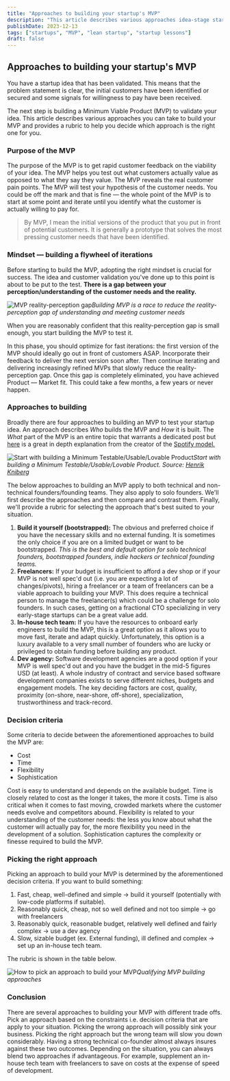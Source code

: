 ```yaml
---
title: "Approaches to building your startup's MVP"
description: "This article describes various approaches idea-stage startups can take to build a Minimum Viable Product (MVP)."
publishDate: 2023-12-13
tags: ["startups", "MVP", "lean startup", "startup lessons"]
draft: false
---
```


## Approaches to building your startup's MVP

You have a startup idea that has been validated. This means that the problem statement is clear, the initial customers have been identified or secured and some signals for willingness to pay have been received.

The next step is building a Minimum Viable Product (MVP) to validate your idea. This article describes various approaches you can take to build your MVP and provides a rubric to help you decide which approach is the right one for you.

### Purpose of the MVP

The purpose of the MVP is to get rapid customer feedback on the viability of your idea. The MVP helps you test out what customers actually value as opposed to what they say they value. The MVP reveals the real customer pain points. The MVP will test your hypothesis of the customer needs. You could be off the mark and that is fine — the whole point of the MVP is to start at some point and iterate until you identify what the customer is actually willing to pay for.

> By MVP, I mean the initial versions of the product that you put in front of potential customers. It is generally a prototype that solves the most pressing customer needs that have been identified.

### Mindset — building a flywheel of iterations

Before starting to build the MVP, adopting the right mindset is crucial for success. The idea and customer validation you've done up to this point is about to be put to the test. **There is a gap between your perception/understanding of the customer needs and the reality.**

![MVP reality-perception gap](/assets/images/mvp-reality-perception-gap.png)*Building MVP is a race to reduce the reality-perception gap of understanding and meeting customer needs*

When you are reasonably confident that this reality-perception gap is small enough, you start building the MVP to test it.

In this phase, you should optimize for fast iterations: the first version of the MVP should ideally go out in front of customers ASAP. Incorporate their feedback to deliver the next version soon after. Then continue iterating and delivering increasingly refined MVPs that slowly reduce the reality-perception gap. Once this gap is completely eliminated, you have achieved Product — Market fit. This could take a few months, a few years or never happen.

### Approaches to building

Broadly there are four approaches to building an MVP to test your startup idea. An approach describes *Who* builds the MVP and *How* it is built. The *What* part of the MVP is an entire topic that warrants a dedicated post but [here](https://blog.crisp.se/2016/01/25/henrikkniberg/making-sense-of-mvp) is a great in depth explanation from the creator of the [Spotify model.](https://www.youtube.com/watch?v=Yvfz4HGtoPc&ab_channel=HenrikKniberg)

![Start with building a Minimum Testable/Usable/Lovable Product](/assets/images/min-testable-lovable-usable-product.png)*Start with building a Minimum Testable/Usable/Lovable Product. Source: [Henrik Kniberg](https://blog.crisp.se/2016/01/25/henrikkniberg/making-sense-of-mvp)*

The below approaches to building an MVP apply to both technical and non-technical founders/founding teams. They also apply to solo founders. We'll first describe the approaches and then compare and contrast them. Finally, we'll provide a rubric for selecting the approach that's best suited to your situation.

1. **Build it yourself (bootstrapped):** The obvious and preferred choice if you have the necessary skills and no external funding. It is sometimes the only choice if you are on a limited budget or want to be bootstrapped. *This is the best and default option for solo technical founders, bootstrapped founders, indie hackers or technical founding teams.*
2. **Freelancers:** If your budget is insufficient to afford a dev shop or if your MVP is not well spec'd out (i.e. you are expecting a lot of changes/pivots), hiring a freelancer or a team of freelancers can be a viable approach to building your MVP. This does require a technical person to manage the freelancer(s) which could be a challenge for solo founders. In such cases, getting on a fractional CTO specializing in very early-stage startups can be a great value add.
3. **In-house tech team:** If you have the resources to onboard early engineers to build the MVP, this is a great option as it allows you to move fast, iterate and adapt quickly. Unfortunately, this option is a luxury available to a very small number of founders who are lucky or privileged to obtain funding before building any product.
4. **Dev agency:** Software development agencies are a good option if your MVP is well spec'd out and you have the budget in the mid-5 figures USD (at least). A whole industry of contract and service based software development companies exists to serve different niches, budgets and engagement models. The key deciding factors are cost, quality, proximity (on-shore, near-shore, off-shore), specialization, trustworthiness and track-record.

### Decision criteria

Some criteria to decide between the aforementioned approaches to build the MVP are:

* Cost
* Time
* Flexibility
* Sophistication

Cost is easy to understand and depends on the available budget. Time is closely related to cost as the longer it takes, the more it costs. Time is also critical when it comes to fast moving, crowded markets where the customer needs evolve and competitors abound. Flexibility is related to your understanding of the customer needs: the less you know about what the customer will actually pay for, the more flexibility you need in the development of a solution. Sophistication captures the complexity or finesse required to build the MVP.

### Picking the right approach

Picking an approach to build your MVP is determined by the aforementioned decision criteria. If you want to build something:

1. Fast, cheap, well-defined and simple → build it yourself (potentially with low-code platforms if suitable).
2. Reasonably quick, cheap, not so well defined and not too simple → go with freelancers
3. Reasonably quick, reasonable budget, relatively well defined and fairly complex → use a dev agency
4. Slow, sizable budget (ex. External funding), ill defined and complex → set up an in-house tech team.

The rubric is shown in the table below.

![How to pick an approach to build your MVP](/assets/images/rubric-mvp-approaches.webp)*Qualifying MVP building approaches*

### Conclusion

There are several approaches to building your MVP with different trade offs. Pick an approach based on the constraints i.e. decision criteria that are apply to your situation. Picking the wrong approach will possibly sink your business. Picking the right approach but the wrong team will slow you down considerably. Having a strong technical co-founder almost always insures against these two outcomes. Depending on the situation, you can always blend two approaches if advantageous. For example, supplement an in-house tech team with freelancers to save on costs at the expense of speed of development.